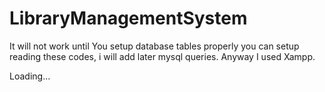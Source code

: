 # LibraryManagementSystem
It will not work until You setup database tables properly you can setup reading these codes, i will add later mysql queries.
Anyway I used Xampp.

Loading...
